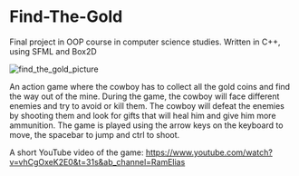 # Find-The-Gold
 Final project in OOP course in computer science studies.  Written in C++, using SFML and Box2D 
 
![find_the_gold_picture](https://user-images.githubusercontent.com/93216662/185565082-874d1bf2-471f-40b8-a7ad-f8d6920e2810.jpg)

An action game where the cowboy has to collect all the gold coins and find the way out of the mine.
During the game, the cowboy will face different enemies and try to avoid or kill them.
The cowboy will defeat the enemies by shooting them and look for gifts that will heal him and give him more ammunition.
The game is played using the arrow keys on the keyboard to move, the spacebar to jump and ctrl to shoot.

A short YouTube video of the game:
https://www.youtube.com/watch?v=vhCgOxeK2E0&t=31s&ab_channel=RamElias
